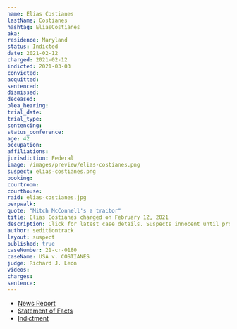 ```yaml
---
name: Elias Costianes
lastName: Costianes
hashtag: EliasCostianes
aka:
residence: Maryland
status: Indicted
date: 2021-02-12
charged: 2021-02-12
indicted: 2021-03-03
convicted: 
acquitted:
sentenced: 
dismissed: 
deceased:
plea_hearing:
trial_date:
trial_type:
sentencing:
status_conference:
age: 42
occupation:
affiliations:
jurisdiction: Federal
image: /images/preview/elias-costianes.png
suspect: elias-costianes.png
booking:
courtroom:
courthouse:
raid: elias-costianes.jpg
perpwalk:
quote: "Mitch McConnell's a traitor"
title: Elias Costianes charged on February 12, 2021
description: Click for latest case details. Suspects innocent until proven guilty.
author: seditiontrack
layout: suspect
published: true
caseNumber: 21-cr-0180
caseName: USA v. COSTIANES
judge: Richard J. Leon
videos:
charges:
sentence:
---
```

- [News Report](https://baltimore.cbslocal.com/2021/02/12/maryland-man-elias-costianes-arrested-in-connection-to-capitol-riots-latest/)
- [Statement of Facts](https://www.justice.gov/usao-dc/case-multi-defendant/file/1378586/download)
- [Indictment](https://www.justice.gov/usao-dc/case-multi-defendant/file/1378596/download)
